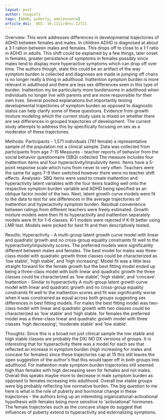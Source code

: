 ```yaml
---
layout: post
author: tnugiel1
tags: [ADHD, puberty, adolescence]
article_doi:  DOI: 10.1111/desc.12721
---
```


Overview: This work addresses differences in developmental trajectories of ADHD between females and males. In children ADHD is diagnosed at about a 3:1 ration between males and females. This drops off to close to a 1:1 ratio in ADHD in adults. This shift could be explained by a few things, later onset in females, greater persistence of symptoms in females possibly since males tend to display more hyperactive symptoms which can drop off over time. The authors though, state this could be an artifact of the way symptom burden is collected and diagnoses are made ie jumping off chairs is no longer really a thing in adulthood. Inattention symptom burden is more relevant in adulthood and there are less sex differences seen in this type of burden. Inattention my be particularly more burdensome in adulthood when individuals no longer live with parents and are more responsible for their own lives. Several posited explanations but importantly testing developmental trajectories of symptom burden as opposed to diagnostic status can help clarify some of these questions. Evidence from growth mixture modeling which the current study uses is mixed on whether there are sex differences in grouped trajectories of development. The current study attempts to address this by specifically focusing on sex as a moderator of these trajectories.   

Methods: Participants - 1,571 individuals (761 female) a representative sample of the population not a clinical sample. Data was collected from participants from age 7-15
Measures - teacher reports of behavior from the social behavior questionnaire (SBQ) collected The measure includes four inattention items and four hyperactivity/impulsivity items. Items have a 5-point response scale which runs from never to very often. Teachers were the same for ages 7-9 then switched however there were no teacher shift effects. 
Analyses- SBQ items were used to create inattention and hyperactivity latent variables with the four items loading well onto the respective symptom burden variable and ADHD being specified as an oblique factor model of the two. Next, latent growth curve models were fit to the data to test for sex differences in the average trajectories of inattention and hyperactivity symptom burden. Residual convenience between ratings from different teachers were freely estimated. Growth mixture models were then fit to hyperactivity and inattention separately models were fit for 1-6 classes. K-1 models were rejected if K fit better using LMR test. Models were picked for best fit and then descriptively tested. 

Results: Hyperactivity - A multi-group latent growth curve model with linear and quadratic growth and no cross-group equality constraints fit well to the hyperactivity/impulsivity scores. The preferred models were significantly different between males and females. The best model for males was  three-class model with quadratic growth  three classes could be characterized as ‘low stable’, ‘high stable’, and ‘high increasing’. Model fit was a little less straight forward for the female growth but the best fitting model ended up being a three-class model with both linear and quadratic growth the three classes could be characterized as ‘low stable’, ‘high stable’, and ‘concave’. 
Inattention - Similar to hyperactivity A multi-group latent growth curve model with linear and quadratic growth and no cross-group equality constraints fit well to the inattention scores and fit was significantly worse when it was constrained as equal across both groups suggesting sex differences in best fitting models. For males the best fitting model was two-class model with linear and quadratic growth with two classes could be characterized as ‘low stable’ and ‘high stable. for females the preferred model was a three-class linear and quadratic growth model with three classes ‘high decreasing’, ‘moderate stable’ and ‘low stable’.


Thoughts: Since this is a broad not just clinical sample the low stable and high stable classes are probably the DX/ NO DX versions of groups. It is interesting that for hyperactivity there was a model for each sex that reflected an increase in symptom burden (high increasing for males and concave for females) since these trajectories cap at 15 this still leaves the open suggestion of the author's that this would taper off in both groups into adulthood. For inattention male symptom burden trajectories still seemed high than females with high decreasing seen for females and not males. Overall this speaks maybe more to decrease in male symptom burden as opposed to females increasing into adulthood. Overall low stable groups were big probably reflecting low normative burden. The big question to me here is what is the role of puberty and hormonal change in these trajectories - the authors bring up an interesting organizational-activational hypothesis with females being more sensitive to 'activiational' hormones. The female trajectories such as the concave shape do suggest that influences of puberty extend to hyperactivity and externalizing symptoms.  
